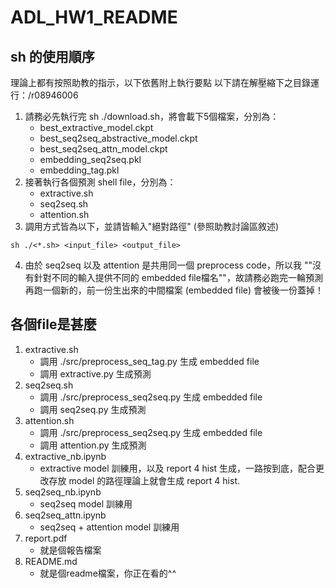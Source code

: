 # ADL_HW1_README

## sh 的使用順序
理論上都有按照助教的指示，以下依舊附上執行要點
以下請在解壓縮下之目錄運行：/r08946006

1. 請務必先執行完 sh ./download.sh，將會載下5個檔案，分別為：
    + best_extractive_model.ckpt
    + best_seq2seq_abstractive_model.ckpt
    + best_seq2seq_attn_model.ckpt
    + embedding_seq2seq.pkl
    + embedding_tag.pkl
2. 接著執行各個預測 shell file，分別為：
    + extractive.sh
    + seq2seq.sh
    + attention.sh
3. 調用方式皆為以下，並請皆輸入"絕對路徑" (參照助教討論區敘述)
```bash=
sh ./<*.sh> <input_file> <output_file>
```
4. 由於 seq2seq 以及 attention 是共用同一個 preprocess code，所以我 ""沒有針對不同的輸入提供不同的 embedded file檔名""，故請務必跑完一輪預測再跑一個新的，前一份生出來的中間檔案 (embedded file) 會被後一份蓋掉！

## 各個file是甚麼

1. extractive.sh
    + 調用 ./src/preprocess_seq_tag.py 生成 embedded file
    + 調用 extractive.py 生成預測
2. seq2seq.sh
    + 調用 ./src/preprocess_seq2seq.py 生成 embedded file
    + 調用 seq2seq.py 生成預測
3. attention.sh
    + 調用 ./src/preprocess_seq2seq.py 生成 embedded file
    + 調用 attention.py 生成預測
4. extractive_nb.ipynb
    + extractive model 訓練用，以及 report 4 hist 生成，一路按到底，配合更改存放 model 的路徑理論上就會生成 report 4 hist. 
5. seq2seq_nb.ipynb
    + seq2seq model 訓練用
6. seq2seq_attn.ipynb
    + seq2seq + attention model 訓練用
7. report.pdf
    + 就是個報告檔案
8. README.md
    + 就是個readme檔案，你正在看的^^